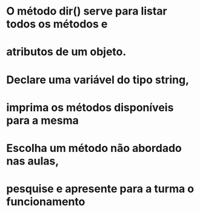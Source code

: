 # O método __dir__() serve para listar todos os métodos e
# atributos de um objeto.
# Declare uma variável do tipo string, 
# imprima os métodos disponíveis para a mesma
# Escolha um método não abordado nas aulas,
# pesquise e apresente para a turma o funcionamento